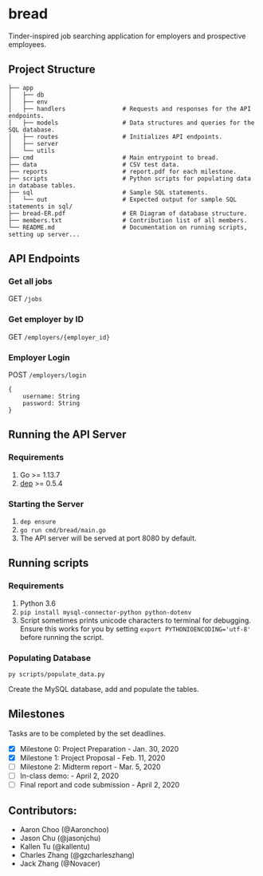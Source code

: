 # bread
Tinder-inspired job searching application for employers and prospective employees.

## Project Structure

```
├── app
│   ├── db
│   ├── env
│   ├── handlers                # Requests and responses for the API endpoints.
│   ├── models                  # Data structures and queries for the SQL database.
│   ├── routes                  # Initializes API endpoints.
│   ├── server
│   └── utils
├── cmd                         # Main entrypoint to bread.
├── data                        # CSV test data.
├── reports                     # report.pdf for each milestone.
├── scripts                     # Python scripts for populating data in database tables.
├── sql                         # Sample SQL statements.
│   └── out                     # Expected output for sample SQL statements in sql/
├── bread-ER.pdf                # ER Diagram of database structure.
├── members.txt                 # Contribution list of all members.
└── README.md                   # Documentation on running scripts, setting up server...
```

## API Endpoints
### Get all jobs
GET `/jobs`

### Get employer by ID
GET `/employers/{employer_id}`

### Employer Login
POST `/employers/login`
```.env
{
    username: String
    password: String
}
```

## Running the API Server
### Requirements
1. Go >= 1.13.7
1. [dep](https://github.com/golang/dep) >= 0.5.4

### Starting the Server
1. `dep ensure`
1. `go run cmd/bread/main.go`
1. The API server will be served at port 8080 by default.

## Running scripts
### Requirements
1. Python 3.6
2. `pip install mysql-connector-python python-dotenv`
3. Script sometimes prints unicode characters to terminal for debugging. Ensure this works for you by setting `export PYTHONIOENCODING='utf-8'
` before running the script.

### Populating Database
```
py scripts/populate_data.py
```
Create the MySQL database, add and populate the tables.

## Milestones
Tasks are to be completed by the set deadlines.

- [X] Milestone 0: Project Preparation - Jan. 30, 2020
- [X] Milestone 1: Project Proposal - Feb. 11, 2020
- [ ] Milestone 2: Midterm report - Mar. 5, 2020
- [ ] In-class demo: - April 2, 2020
- [ ] Final report and code submission - April 2, 2020

## Contributors:
- Aaron Choo (@Aaronchoo)
- Jason Chu (@jasonjchu)
- Kallen Tu (@kallentu)
- Charles Zhang (@gzcharleszhang)
- Jack Zhang (@Novacer)